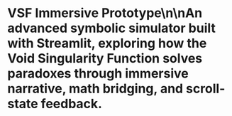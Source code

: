 # VSF Immersive Prototype\n\nAn advanced symbolic simulator built with Streamlit, exploring how the Void Singularity Function solves paradoxes through immersive narrative, math bridging, and scroll-state feedback.